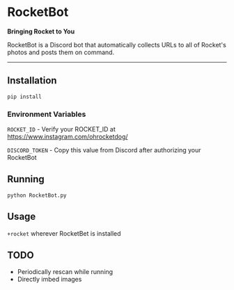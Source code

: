 # RocketBot

**Bringing Rocket to You**

RocketBot is a Discord bot that automatically collects URLs to all of Rocket's photos and posts them on command.

---

## Installation

```
pip install
```
### Environment Variables

`ROCKET_ID` - Verify your ROCKET_ID at https://www.instagram.com/ohrocketdog/

`DISCORD_TOKEN` - Copy this value from Discord after authorizing your RocketBot


## Running

`python RocketBot.py`

## Usage

`+rocket` wherever RocketBet is installed

## TODO

* Periodically rescan while running
* Directly imbed images